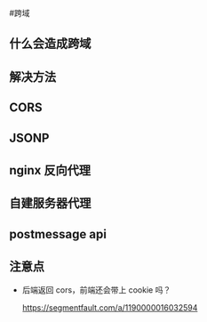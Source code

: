 #跨域



## 什么会造成跨域





## 解决方法

## CORS

## JSONP

## nginx 反向代理

## 自建服务器代理

## postmessage api



## 注意点

- 后端返回 cors，前端还会带上 cookie 吗？

  https://segmentfault.com/a/1190000016032594
